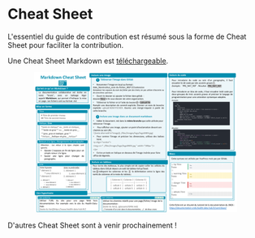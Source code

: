 # Cheat Sheet
<!-- SPDX-License-Identifier: MPL-2.0 -->

L'essentiel du guide de contribution est résumé sous la forme de Cheat Sheet pour faciliter la contribution. 

Une Cheat Sheet Markdown est [téléchargeable](files/images/tutoriel_gitlab/2020-03-30_HDH_Cheatsheet-markdown_MLP-2.0.pdf).

<p align="center">
<img src="files/images/tutoriel_gitlab/2020-03-30_HDH_Cheatsheet-markdown_MLP-2.0.pdf" width="400px"/>
</p>

D'autres Cheat Sheet sont à venir prochainement !